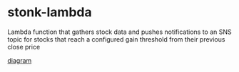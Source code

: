 # stonk-lambda

Lambda function that gathers stock data and pushes notifications to an SNS topic for stocks that reach a configured gain threshold from their previous close price

[diagram](docs/diagram.png)